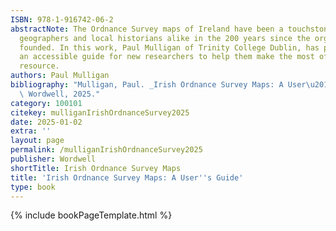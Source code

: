 ```yaml
---
ISBN: 978-1-916742-06-2
abstractNote: The Ordnance Survey maps of Ireland have been a touchstone for historians,
  geographers and local historians alike in the 200 years since the organization was
  founded. In this work, Paul Mulligan of Trinity College Dublin, has put together
  an accessible guide for new researchers to help them make the most of this wonderful
  resource.
authors: Paul Mulligan
bibliography: "Mulligan, Paul. _Irish Ordnance Survey Maps: A User\u2019s Guide_.\
  \ Wordwell, 2025."
category: 100101
citekey: mulliganIrishOrdnanceSurvey2025
date: 2025-01-02
extra: ''
layout: page
permalink: /mulliganIrishOrdnanceSurvey2025
publisher: Wordwell
shortTitle: Irish Ordnance Survey Maps
title: 'Irish Ordnance Survey Maps: A User''s Guide'
type: book
---
```

{% include bookPageTemplate.html %}